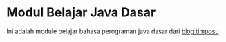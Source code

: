 # Modul Belajar Java Dasar

Ini adalah module belajar bahasa perograman java dasar dari [blog timposu](http://timposu.com)


